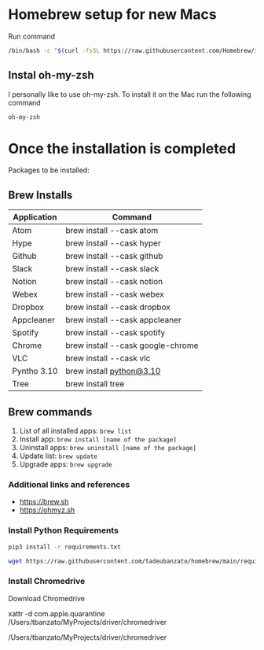 # Homebrew setup for new Macs
Run command
```bash
/bin/bash -c "$(curl -fsSL https://raw.githubusercontent.com/Homebrew/install/HEAD/install.sh)"
```

## Instal oh-my-zsh
I personally like to use oh-my-zsh.
To install it on the Mac run the following command
```bash
oh-my-zsh
```

# Once the installation is completed
Packages to be installed:

## Brew Installs
| Application  | Command  |
| ------------ | ------------ |
| Atom  | brew install --cask atom  |
| Hype  | brew install --cask hyper  |
| Github  | brew install --cask github  |
| Slack  | brew install --cask slack  |
| Notion  |  brew install --cask notion |
| Webex  |  brew install --cask webex |
| Dropbox  |  brew install --cask dropbox |
| Appcleaner  |  brew install --cask appcleaner |
| Spotify  |  brew install --cask spotify |
| Chrome  |  brew install --cask google-chrome |
| VLC  |  brew install --cask vlc |
| Pyntho 3.10  |  brew install python@3.10 |
| Tree  | brew install tree |


## Brew commands
1. List of all installed apps: `brew list`
2. Install app: `brew install [name of the package]`
3. Uninstall apps: `brew uninstall [name of the package]`
4. Update list: `brew update`
5. Upgrade apps: `brew upgrade`

### Additional links and references
- https://brew.sh
- https://ohmyz.sh

### Install Python Requirements
```bash
pip3 install -r requirements.txt
```
```bash
wget https://raw.githubusercontent.com/tadeubanzato/homebrew/main/requirements.txt
```

### Install Chromedrive
Download Chromedrive

xattr -d com.apple.quarantine /Users/tbanzato/MyProjects/driver/chromedriver


/Users/tbanzato/MyProjects/driver/chromedriver
